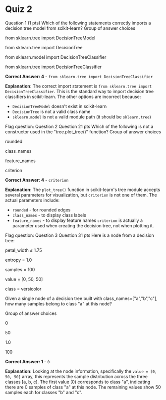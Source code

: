 # Quiz 2

Question 1 (1 pts)
Which of the following statements correctly imports a decision tree model from scikit-learn?
Group of answer choices

from sklearn.tree import DecisionTreeModel

from sklearn.tree import DecisionTree

from sklearn.model import DecisionTreeClassifier

from sklearn.tree import DecisionTreeClassifier

**Correct Answer: 4** - `from sklearn.tree import DecisionTreeClassifier`

**Explanation:**
The correct import statement is `from sklearn.tree import DecisionTreeClassifier`. This is the standard way to import decision tree classifiers in scikit-learn. The other options are incorrect because:
- `DecisionTreeModel` doesn't exist in scikit-learn
- `DecisionTree` is not a valid class name
- `sklearn.model` is not a valid module path (it should be `sklearn.tree`)

Flag question: Question 2
Question 21 pts
Which of the following is not a constructor used in the "tree.plot_tree()" function?
Group of answer choices

rounded

class_names

feature_names

criterion

**Correct Answer: 4** - `criterion`

**Explanation:**
The `plot_tree()` function in scikit-learn's tree module accepts several parameters for visualization, but `criterion` is not one of them. The actual parameters include:
- `rounded` - for rounded edges
- `class_names` - to display class labels
- `feature_names` - to display feature names
`criterion` is actually a parameter used when creating the decision tree, not when plotting it.

Flag question: Question 3
Question 31 pts
Here is a node from a decision tree:

petal_width ≤ 1.75

entropy = 1.0

samples = 100

value = [0, 50, 50]

class = versicolor

Given a single node of a decision tree built with class_names=["a","b","c"], how many samples belong to class "a" at this node?

Group of answer choices

0

50

1.0

100

**Correct Answer: 1** - `0`

**Explanation:**
Looking at the node information, specifically the `value = [0, 50, 50]` array, this represents the sample distribution across the three classes [a, b, c]. The first value (0) corresponds to class "a", indicating there are 0 samples of class "a" at this node. The remaining values show 50 samples each for classes "b" and "c".
